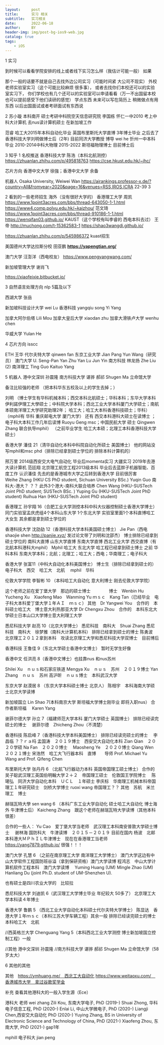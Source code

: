 ```yaml
---
layout:     post
title:      实习 相关
subtitle:   实习相关
date:       2022-06-18
author:     BY
header-img: img/post-bg-ios9-web.jpg
catalog: true
tags:
    - iOS
---
```

1 实习

到时候可以看看学院安排的线上或者线下实习怎么样（我估计可能一般） 如果

那个一般的话要不就是自己去找外边公司实习（可能时间紧 大公司不现实）
外校老师实验室实习（这个可能比较麻烦 很多事），
或者去找你们本校还可以的实验室实习下，
你们学校也有几个还可以的实验室可以申请看看（万一不出国留本校也可以提前感受下他们读研的感觉）
学点东西 未来可以写在简历上 稍微做点有用东西 以后出国面试或者考研面试有东西说

2 苏小璇 本科南开  硕士考研中科院空天信息研究院
李国栋 怀仁一中2010  考上中科大计算机 去nus读计算机硕士 在新加坡工作


范睿 哈工大2015年本科自动化毕业 英国布里斯托大学直博 3年博士毕业 之后去了香港科技大学刘明做博士后（2年) 目前同济大学教授 博导
wei he 忻州一中本科毕业 2010-2014中科大物理 2015-2022 斯坦福物理博士 目前博士后



3 
知乎
1 名校推送
香港科技大学 
陈浩（本科北航测控）
https://zhuanlan.zhihu.com/p/495818763
https://cse.hkust.edu.hk/~jhc/

芯片方向 香港中文大学 徐強；香港中文大学 余备


机器人 Osaka University,  Weiwei Wan 
 https://airankings.professor-x.de/?country=All&fromyear=2020&page=16&venues=RSS,IROS,ICRA
22-39 3 


2 看到的一些老师招生 海外（没有很好大学的）
香港理工大学
周凯
https://www.1point3acres.com/bbs/thread-643050-1-1.html
https://www4.comp.polyu.edu.hk/~kaizhou/
范文琦
https://www.1point3acres.com/bbs/thread-910186-1-1.html
https://wenqifan03.github.io/
KAUST（这个学校有叫李睿的 西电本科去过）
王帝
http://muchong.com/t-15362583-1
https://shao3wangdi.github.io/

https://zhuanlan.zhihu.com/p/545986372 kuast招生

美国德州大学达拉斯分校 田亚鹏 
**https://yapengtian.org/**

澳门大学
汪澎洋（西电校友）
https://www.pengyangwang.com/

新加坡管理大学
谢肖飞 

https://xiaofeixie.bitbucket.io/



3 自然语言处理方向
nlp 5篇及以下

西湖大学 张岳

新加坡科技设计大学 wei Lu
香港科技 yangqiu song  Yi Yang

加拿大阿尔伯塔 ‪Lili Mou
加拿大皇后大学 xiaodan zhu
加拿大滑铁卢大学 wenhu chen

华威大学 Yulan He

4 芯片方向 isscc

ETH  王华
代尔夫特大学 qinwen fan
东京工业大学 Jian Pang Yun Wang（研究员）
澳门大学  U. Seng-Pan  Yan Zhu Yan Lu Jun Yin
南方科技 林龙扬
Zhe Liu (2) 南洋理工 Ting Guo   Kaituo Yang


5 机器人
港中文深圳 孙震隆
南方科技大学 谌骅 郝祁
Shugen Ma 立命馆大学



备注比较强的老师   （把本科华东五校及以上的学生去掉；）

刘明 （博士学生有华科机械本科；西交本科北航硕士；华科本科；东华大学本科 伊利諾伊理工大學硕士；中科院大学本科；西北工业大学本科厦门大学硕士；南航本硕南洋理工大学研究助理2年；
哈工大；哈工大本科香港科技硕士；华科）
（mphil有 华科 重庆邮电大学 厦门大学）
还有 西交本科港科大硕士在读博士 ；电子科大本科工作几年后读博  Ruoyu Geng msc；中国民航大学 硕士 Qingwen Zhang 联合执导mphil）
（之前毕业学生 哈工大本硕；北理工本科香港科技大学硕士）



香港大学 潘佳 21（清华自动化本科中科院自动化所硕士 美国博士） 
他的网站没写mphil和msc
phd（排除已经拿到硕士学位的 排除本科计算机的）

邢万里 2014级西安交大电气自动化 毕业后momenta实习 大疆实习 2019年去港大读计算机
范廷翔 北京理工航空工程2013级本科 毕业后去蓝胖子机器智能、百度工作  认识潘佳 先去的是香港城市大学之后转到香港大学 目前很厉害   
Weihe Zhang (HKU CS PhD student,  Sichuan University BSc.)
Yuqin Guo 南科大-港大？ ？？
此外3个港大-南科大联合培养
Chen Wang (HKU-SUSTech Joint PhD student; SUSTech BSc. )
Yuping Gu (HKU-SUSTech Joint PhD student)
Ruihua Han (HKU-SUSTech Joint PhD student)



香港理工 孙宇翔 16（合肥工业大学测控本科中科大仪器控制硕士香港大学博士） 
同门实验室孟庆虎组4个本科山东大学 1个东北大学 
实验室里面1个本科直博哈工大女生 其余都是拿到硕士学位的


香港科技大学 沈劭劼 12（香港科技大学本科美国硕士博士） 
 Jie Pan（西电 shaojie shen  http://panjie.xyz/ 发过论文带了刘明和沈邵杰）
 博士排除已经拿到硕士学位的 南科大直博 山东大学直博 东南大学直博 西北工业大学 西交直博（有北航本科港科大mphil）
Mphil 哈工大 东北大学 哈工程已经拿到硕士博士
之前 华科本科 东南大学本科；北航；北理工；哈工大；西电；华南理工；电子科大  

 
 
香港大学 张富11（中科大自动化本科美国博士）
博士生（排除已经拿到硕士的）电子科大　西交　哈工大　北航　
mphil　华科　


伦敦大学学院 李智彬 10 （本科哈工大自动化 意大利博士 刚去伦敦大学学院） 

这个老师之前在爱丁堡大学　那边的硕士博士　　　　
博士　Wenbin Hu　Yucheng Xu　Xiaofeng Mao　Wanming Yu 
ｍｓｃ　Kang Tan（已经毕业　电子科大本科爱丁堡大学１年ＡＩ　ｍｓｃ）
其他　Dr Yangwei You　合作的　本科硕士哈工大　博士意大利热那亚大学
Dr Chengxu Zhou　合作的　本科东北大学硕士日本山口大学博士意大利理工大学


悉尼科技大学 赵亮 10（北京大学博士）
悉尼科技　南科大　Shuai Zhang
悉尼科技　南科大　徐梦雅（南科大计算机本科）
排除已经拿到硕士的博士
陈勇波　北京理工２０１２拿到本科　攻读北京理工大学和悉尼科技大学双博士　目前博后

香港科技 王鲁佳 9（东北大学硕士香港中文博士） 
暂时无学生好像

香港中文 任洪亮 8（香港中文博士）也挂靠nus 和nus苏州 

Shilei Xu　ｎｕｓ和石家庄铁道
Mengya Xu　ｎｕｓ　苏州　２０１９博士
Yan Zhang　ｎｕｓ　苏州
高沪昕　ｎｕｓ博士　本科武汉大学

 东京大学 赵漠居 8 （东京大学本科硕士博士 北京人） 
 陈相宇　本科海南大学硕士北京大学读博
 
 
新加坡国立 Lin Shao 7(本科南京大学 斯坦福大学博士刚毕业 即将入职nus）
合作者斯坦福　 Karen Yang　 


 谢菲尔德大学 孙立 7（福建师范大学本科 厦门大学硕士 英国博士） 
 排除已经读完硕士的博士　 谢菲尔德　Zhicheng Zhou（不清楚）
 
香港科技 陈启峰 7（香港科技大学本科美国博士）
排除已经读完硕士的博士　
李昌临 ？？ｒａ吗
孟国涛　２０１９博士　西安交大自动化本科
Zian Qian　２０２０学硕
Na Fan　２０２０博士　
Maosheng Ye　２０２０博士
Qiang Wen　２０２１博士
宋浩然　哈工大飞行器本科　直博　　导师 Prof. Michael Yu Wang and Prof. Qifeng Chen





布里斯托大学 张丹丹 6 （北航飞行器动力本科 英国帝国理工硕士博士） 
合作的吴子聪武汉理工英国伯明翰大学２＋２　帝国理工硕士　伦敦国王学院博士　
陈珺弘　同济大学自动化本科　ＵＣＬ　１年硕士
李庆标　华南理工机械本科帝国理工１年研究硕士　剑桥大学博士
ruoxi wang 帝国理工？？
其他　苏航　米兰理工　博士　



赫瑞瓦特大學 sen wang 6 （本科广东工业大学自动化 硕士哈工大自动化 博士海外 牛津博士后）
Kaicheng Zhang　跟这个老师在赫瑞瓦特大学读博（其他本科很差）

合作的一些人：
Yu Cao　爱丁堡大学当老师　武汉理工本科南安普敦大学硕士博士　
谢林海 国防科大　牛津读博　２０１５－２０１９ 目前在国内
杨波　北邮本科港大ＭＰｈＩＬ牛津博士　现在在香港理工当老师　　https://yang7879.github.io/ 很强！！！






 澳门大学 孔慧 6 （之前在南京理工大学 南洋理工大学博士）
 澳门大学这边有中山大学软件工程国防班谷溢（拿到保研资格）澳门大学读博
  程鸿志　中山大学计算机软件工程本科　澳门大学读博　
Yuming Huang (UM)
Mingle Zhao (UM)
Hanliang Du (joint Ph.D. student of UM-Shenzhen U).


也有硕士是四川农业大学的　比较拉

 
 
 
 
悉尼科技大学  刘迪凯 6（武汉理工大学博士毕业 年纪较大 50多了） 
北京理工大学本科读４年博士

香港大学  鲁鹏 5 （西北工业大学自动化本科硕士代尔夫特大学博士）
陈显达　香港大学１年ｍｓｃ（本科江苏大学车辆工程）其余一般
排除已经读完硕士的博士
本科哈工大　北航

 //西英格兰大学 Chenguang Yang 5（本科西北工业大学测控 博士新加坡国立控制工程）一般


//其他 港中文深圳 孙震隆 
//南方科技大学 谌骅 郝祁 
Shugen Ma 立命馆大学（58岁太大）


6 其他的其他 

其他　https://ymhuang.me/　西北工大自动化
https://www.weitaoxu.com/　香港城市大学　拿过谷歌奖学金




补充 查看其他港科大的一般入学生源（Ece）

港科大 老师 wei zhang
Zili Kou, 东南大学电子, PhD (2019-)
Shuai Zhong, 华科电子信息工程, PhD (2020-)
Enlai Li, 中山大学微电子, PhD (2020-)
Liangji Chen,西安交大自动化 PhD (2020-)
Yuying Zhang, BS in University of Electronic Science and Technology of China, PhD (2021-)
Xiaofeng Zhou, 东南大学, PhD (2021-) gap1年


mphill 电子科大 jian peng
